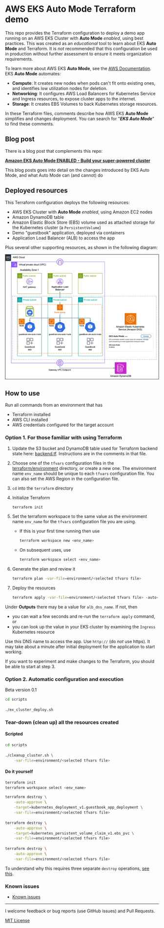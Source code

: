 # AWS EKS **Auto Mode** Terraform demo

This repo provides the Terraform configuration to deploy a demo app running on an AWS EKS Cluster with **Auto Mode** _enabled_, using best practices. This was created as an _educational_ tool to learn about EKS **Auto Mode** and Terraform. It is _not_ recommended that this configuration be used in production without further assessment to ensure it meets organization requirements.

To learn more about AWS EKS **Auto Mode**, see the [AWS Documentation](https://docs.aws.amazon.com/eks/latest/userguide/automode.html). EKS **Auto Mode** automates:
* **Compute**: It creates new nodes when pods can't fit onto existing ones, and identifies low utilization nodes for deletion.
* **Networking**: It configures AWS Load Balancers for Kubernetes Service and Ingress resources, to expose cluster apps to the internet.
* **Storage**: It creates EBS Volumes to back Kubernetes storage resources.

In these Terraform files, comments describe how AWS EKS **Auto Mode** simplifies and changes deployment. You can search for "_**EKS Auto Mode**_" to find these comments.

## Blog post
There is a blog post that complements this repo:

**[Amazon EKS Auto Mode ENABLED - Build your super-powered cluster](https://community.aws/content/2sV2SNSoVeq23OvlyHN2eS6lJfa/amazon-eks-auto-mode-enabled-build-your-super-powered-cluster)**

This blog posts goes into detail on the changes introduced by EKS Auto Mode, and what Auto Mode can (and cannot) do

## Deployed resources

This Terraform configuration deploys the following resources:
* AWS EKS Cluster with **Auto Mode** _enabled_, using Amazon EC2 nodes
* Amazon DynamoDB table
* Amazon Elastic Block Store (EBS) volume used as attached storage for the Kubernetes cluster (a `PersistentVolume`)
* Demo "guestbook" application, deployed via containers
* Application Load Balancer (ALB) to access the app

Plus several other supporting resources, as shown in the following diagram:

![architecture](images/architecture.jpg)

## How to use

Run all commands from an environment that has
* Terraform installed
* AWS CLI installed
* AWS credentials configured for the target account

### Option 1. For those familiar with using Terraform
1. Update the S3 bucket and DynamoDB table used for Terraform backend state here: [backend.tf](terraform/backend.tf). Instructions are in the comments in that file.
1. Choose one of the `tfvars` configuration files in the [terraform/environment](terraform/environment) directory, or create a new one. The environment name `env_name` should be unique to each `tfvars` configuration file. You can also set the AWS Region in the configuration file.
1. `cd` into the `terraform` directory
1. Initialize Terraform
    ```bash
    terraform init
    ```

1. Set the terraform workspace to the same value as the environment name `env_name` for the `tfvars` configuration file you are using.
   * If this is your first time running then use 
     ```bash
     terraform workspace new <env_name>
     ```
   * On subsequent uses, use
     ```bash
     terraform workspace select <env_name>
     ```
1. Generate the plan and review it
   ```bash
   terraform plan -var-file=environment/<selected tfvars file>
   ```

1. Deploy the resources
   ```bash
   terraform apply -var-file=environment/<selected tfvars file> -auto-approve
   ```

Under **Outputs** there may be a value for `alb_dns_name`. If not, then 
* you can wait a few seconds and re-run the `terraform apply` command, or
* you can look up the value in your EKS cluster by examining the `Ingress` Kubernetes resource

Use this DNS name to access the app.  Use `http://` (do _not_ use https). It may take about a minute after initial deployment for the application to start working.

If you want to experiment and make changes to the Terraform, you should be able to start at step 3.

### Option 2. Automatic configuration and execution
Beta version 0.1

```bash
cd scripts

./ex_cluster_deploy.sh
```


### Tear-down (clean up) all the resources created

#### Scripted

```bash
cd scripts

./cleanup_cluster.sh \
    -var-file=environment/<selected tfvars file>
```

#### Do it yourself

```bash
terraform init
terraform workspace select <env_name>
```

```bash
terraform destroy \
    -auto-approve \
    -target=kubernetes_deployment_v1.guestbook_app_deployment \
    -var-file=environment/<selected tfvars file>

terraform destroy \
    -auto-approve \
    -target=kubernetes_persistent_volume_claim_v1.ebs_pvc \
    -var-file=environment/<selected tfvars file>

terraform destroy \
    -auto-approve \
    -var-file=environment/<selected tfvars file>
```

To understand why this requires three separate `destroy` operations, [see this](docs/cleanup.md#tear-down-clean-up-all-the-resources-created). 

### Known issues
* [Known issues](docs/known_issues.md)
---
I welcome feedback or bug reports (use GitHub issues) and Pull Requests.

[MIT License](LICENSE)